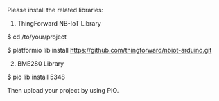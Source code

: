 Please install the related libraries:

1) ThingForward NB-IoT Library

$ cd /to/your/project 

$ platformio lib install https://github.com/thingforward/nbiot-arduino.git

2) BME280 Library

$ pio lib install 5348


Then upload your project by using PIO.
